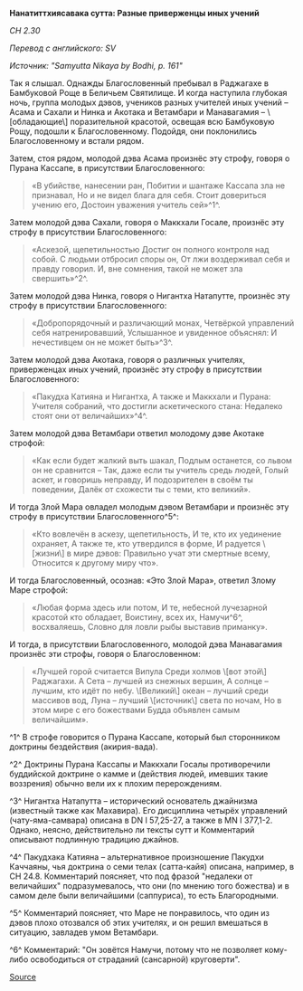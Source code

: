 **Нанатиттхиясавака сутта: Разные приверженцы иных учений**

_СН 2\.30_

_Перевод с английского: SV_

_Источник: "Samyutta Nikaya by Bodhi, p\. 161"_


Так я слышал\. Однажды Благословенный пребывал в Раджагахе в Бамбуковой Роще в Беличьем Святилище\. И когда наступила глубокая ночь, группа молодых дэвов, учеников разных учителей иных учений – Асама и Сахали и Нинка и Акотака и Ветамбари и Манавагамия – \\[обладающие\\] поразительной красотой, освещая всю Бамбуковую Рощу, подошли к Благословенному\. Подойдя, они поклонились Благословенному и встали рядом\.

Затем, стоя рядом, молодой дэва Асама произнёс эту строфу, говоря о Пурана Кассапе, в присутствии Благословенного:

> «В убийстве, нанесении ран, Побитии и шантаже
Кассапа зла не признавал, Но и не видел блага для себя\.
Стоит довериться учению его, Достоин уважения учитель сей»^1^\.

Затем молодой дэва Сахали, говоря о Маккхали Госале, произнёс эту строфу в присутствии Благословенного:

> «Аскезой, щепетильностью Достиг он полного контроля над собой\.
С людьми отбросил споры он, От лжи воздерживал себя и правду говорил\.
И, вне сомнения, такой не может зла свершить»^2^\.

Затем молодой дэва Нинка, говоря о Нигантха Натапутте, произнёс эту строфу в присутствии Благословенного:

> «Добропорядочный и различающий монах, Четвёркой управлений себя натренировавший,
Услышанное и увиденное объяснял: И нечестивцем он не может быть»^3^\.

Затем молодой дэва Акотака, говоря о различных учителях, приверженцах иных учений, произнёс эту строфу в присутствии Благословенного:

> «Пакудха Катияна и Нигантха, А также и Маккхали и Пурана:
Учителя собраний, что достигли аскетического стана: Недалеко стоят они от величайших»^4^\.

Затем молодой дэва Ветамбари ответил молодому дэве Акотаке строфой:

> «Как если будет жалкий выть шакал, Подлым останется, со львом он не сравнится –
Так, даже если ты учитель средь людей, Голый аскет, и говоришь неправду,
И подозрителен в своём ты поведении, Далёк от схожести ты с теми, кто великий»\.

И тогда Злой Мара овладел молодым дэвом Ветамбари и произнёс эту строфу в присутствии Благословенного^5^:

> «Кто вовлечён в аскезу, щепетильность, И те, кто их уединение охраняет,
А также те, кто утвердился в форме, И радуется \\[жизни\\] в мире дэвов:
Правильно учат эти смертные всему, Относится к другому миру что»\.

И тогда Благословенный, осознав: «Это Злой Мара», ответил Злому Маре строфой:

> «Любая форма здесь или потом, И те, небесной лучезарной красотой кто обладает,
Воистину, всех их, Намучи^6^, восхваляешь, Словно для ловли рыбы выставив приманку»\.

И тогда, в присутствии Благословенного, молодой дэва Манавагамия произнёс эти строфы, говоря о Благословенном:

> «Лучшей горой считается Випула Среди холмов \\[вот этой\\] Раджагахи\.
А Сета – лучшей из снежных вершин, А солнце – лучшим, кто идёт по небу\.
\\[Великий\\] океан – лучший среди массивов вод, Луна – лучший \\[источник\\] света по ночам,
Но в этом мире с его божествами Будда объявлен самым величайшим»\.

^1^ В строфе говорится о Пурана Кассапе, который был сторонником доктрины бездействия \(акирия\-вада\)\.

^2^ Доктрины Пурана Кассапы и Маккхали Госалы противоречили буддийской доктрине о камме и \(действия людей, имевших такие воззрения\) обычно вели их к плохим перерождениям\.

^3^ Нигантха Натапутта – исторический основатель джайнизма \(известный также как Махавира\)\. Его дисциплина четырёх управлений \(чату\-яма\-самвара\) описана в DN I 57,25\-27, а также в MN I 377,1\-2\. Однако, неясно, действительно ли тексты сутт и Комментарий описывают подлинную традицию джайнов\.

^4^ Пакудхака Катияна – альтернативное произношение Пакудхи Каччаяны, чья доктрина о семи телах \(сатта\-кайя\) описана, например, в СН 24\.8\. Комментарий поясняет, что под фразой "недалеки от величайших" подразумевалось, что они \(по мнению того божества\) и в самом деле были величайшими \(саппуриса\), то есть Благородными\.

^5^ Комментарий поясняет, что Маре не понравилось, что один из дэвов плохо отозвался об этих учителях, и он решил вмешаться в ситуацию, завладев умом Ветамбари\.

^6^ Комментарий: "Он зовётся Намучи, потому что не позволяет кому\-либо освободиться от страданий \(сансарной\) круговерти"\.

[Source](https://www\.theravada\.ru/Teaching/Canon/Suttanta/Texts/sn2_30\-nanatitthiyasavaka\-sutta\-sv\.htm)